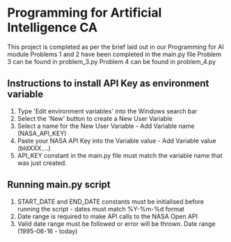 # Programming for Artificial Intelligence CA

This project is completed as per the brief laid out in our Programming for AI module
Problems 1 and 2 have been completed in the main.py file
Problem 3 can be found in problem_3.py
Problem 4 can be found in problem_4.py

## Instructions to install API Key as environment variable
1.  Type 'Edit environment variables' into the Windows search bar
2.  Select the 'New' button to create a New User Variable  
3.  Select a name for the New User Variable - Add Variable name (NASA_API_KEY)
4.  Paste your NASA API Key into the Variable value - Add Variable value (bldXXX....)
5.  API_KEY constant in the main.py file must match the variable name that was just created.

## Running main.py script
1.  START_DATE and END_DATE constants must be initialised before running the script - dates must match %Y-%m-%d format
2.  Date range is required to make API calls to the NASA Open API
3.  Valid date range must be followed or error will be thrown. Date range (1995-06-16 - today)
